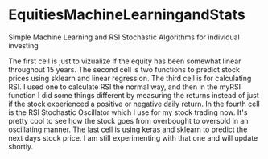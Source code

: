 # EquitiesMachineLearningandStats
Simple Machine Learning and RSI Stochastic Algorithms for individual investing

The first cell is just to vizualize if the equity has been somewhat linear throughout 15 years.
The second cell is two functions to predict stock prices using sklearn and linear regression. 
The third cell is for calculating RSI. I used one to calculate RSI the normal way, and then in the 
myRSI function I did some things different by measuring the returns instead of just if the 
stock experienced a positive or negative daily return. In the fourth cell is the RSI Stochastic 
Oscillator which I use for my stock trading now. It's pretty cool to see how the stock goes from 
overbought to oversold in an oscillating manner. The last cell is using keras and sklearn to 
predict the next days stock price. I am still experimenting with that one and will update shortly. 

